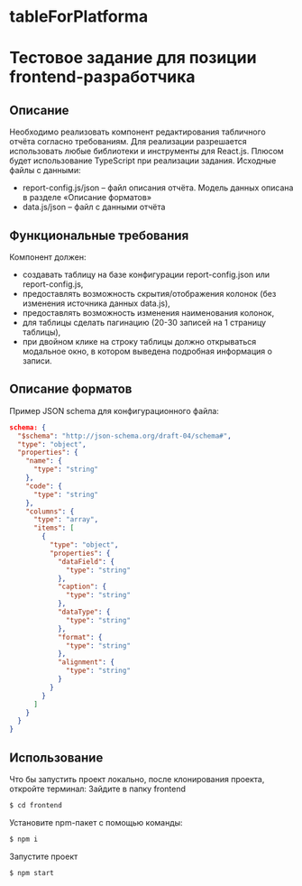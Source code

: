 # tableForPlatforma

# Тестовое задание для позиции frontend-разработчика

## Описание
Необходимо реализовать компонент редактирования табличного отчёта согласно требованиям. Для реализации разрешается использовать любые библиотеки и инструменты для React.js.
Плюсом будет использование TypeScript при реализации задания.
Исходные файлы с данными:

- report-config.js/json – файл описания отчёта. Модель данных описана в разделе «Описание форматов»
- data.js/json – файл с данными отчёта

## Функциональные требования 
Компонент должен: 
  - создавать таблицу на базе конфигурации report-config.json или report-config.js,
  - предоставлять возможность скрытия/отображения колонок (без изменения источника данных data.js),
  - предоставлять возможность изменения наименования колонок,
  - для таблицы сделать пагинацию (20-30 записей на 1 страницу таблицы),
  - при двойном клике на строку таблицы должно открываться модальное окно, в котором выведена подробная информация о записи.
## Описание форматов 
Пример JSON schema для конфигурационного файла:
```json
schema: {
  "$schema": "http://json-schema.org/draft-04/schema#",
  "type": "object",
  "properties": {
    "name": {
      "type": "string"
    },
    "code": {
      "type": "string"
    },
    "columns": {
      "type": "array",
      "items": [
        {
          "type": "object",
          "properties": {
            "dataField": {
              "type": "string"
            },
            "caption": {
              "type": "string"
            },
            "dataType": {
              "type": "string"
            },
            "format": {
              "type": "string"
            },
            "alignment": {
              "type": "string"
            }
          }
        }
      ]
    }
  }
}
```
## Использование
Что бы запустить проект локально, после клонирования проекта, откройте терминал:
Зайдите в папку frontend
```sh
$ cd frontend
```

Установите npm-пакет с помощью команды:
```sh
$ npm i 
```

Запустите проект 
```sh
$ npm start
```